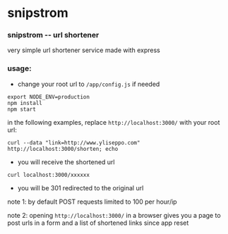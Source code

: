 # snipstrom
### snipstrom -- url shortener

very simple url shortener service made with express

### usage:

- change your root url to `/app/config.js` if needed

```
export NODE_ENV=production
npm install
npm start
```

in the following examples, replace `http://localhost:3000/` with your root url:

`curl --data "link=http://www.yliseppo.com" http://localhost:3000/shorten; echo`
* you will receive the shortened url

`curl localhost:3000/xxxxxx`
* you will be 301 redirected to the original url

note 1: by default POST requests limited to 100 per hour/ip

note 2: opening `http://localhost:3000/` in a browser gives you a page to post urls
in a form and a list of shortened links since app reset

